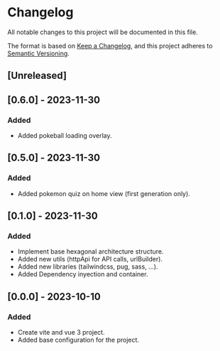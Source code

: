 # Changelog
All notable changes to this project will be documented in this file.

The format is based on [Keep a Changelog](https://keepachangelog.com/en/1.1.0/),
and this project adheres to [Semantic Versioning](https://semver.org/spec/v2.0.0.html).

## [Unreleased]

## [0.6.0] - 2023-11-30
### Added
- Added pokeball loading overlay.

## [0.5.0] - 2023-11-30
### Added
- Added pokemon quiz on home view (first generation only).

## [0.1.0] - 2023-11-30
### Added
- Implement base hexagonal architecture structure.
- Added new utils (httpApi for API calls, urlBuilder).
- Added new libraries (tailwindcss, pug, sass, ...).
- Added Dependency inyection and container.

## [0.0.0] - 2023-10-10
### Added
- Create vite and vue 3 project.
- Added base configuration for the project.
